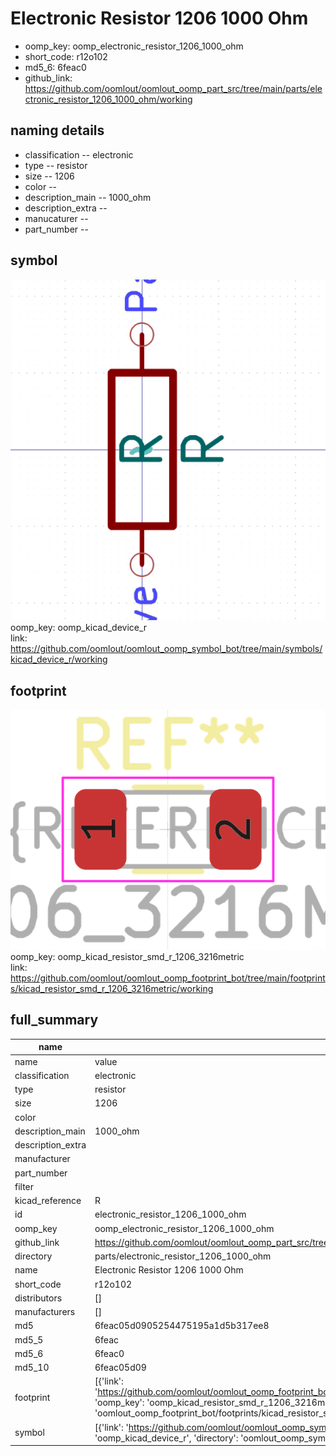 # Electronic Resistor 1206 1000 Ohm

  
* oomp_key: oomp_electronic_resistor_1206_1000_ohm 
* short_code: r12o102
* md5_6: 6feac0  
* github_link: https://github.com/oomlout/oomlout_oomp_part_src/tree/main/parts/electronic_resistor_1206_1000_ohm/working  
## naming details
* classification -- electronic
* type -- resistor
* size -- 1206
* color -- 
* description_main -- 1000_ohm
* description_extra -- 
* manucaturer -- 
* part_number -- 



## symbol

![](symbol/0/working/working_600.png)  
oomp_key: oomp_kicad_device_r  
link: https://github.com/oomlout/oomlout_oomp_symbol_bot/tree/main/symbols/kicad_device_r/working  

## footprint

![](footprint/0/working/working_600.png)  
oomp_key: oomp_kicad_resistor_smd_r_1206_3216metric  
link: https://github.com/oomlout/oomlout_oomp_footprint_bot/tree/main/footprints/kicad_resistor_smd_r_1206_3216metric/working  

## full_summary
| name | value | 
| --- | --- | 
| name | value | 
| classification | electronic | 
| type | resistor | 
| size | 1206 | 
| color |  | 
| description_main | 1000_ohm | 
| description_extra |  | 
| manufacturer |  | 
| part_number |  | 
| filter |  | 
| kicad_reference | R | 
| id | electronic_resistor_1206_1000_ohm | 
| oomp_key | oomp_electronic_resistor_1206_1000_ohm | 
| github_link | https://github.com/oomlout/oomlout_oomp_part_src/tree/main/parts/electronic_resistor_1206_1000_ohm/working | 
| directory | parts/electronic_resistor_1206_1000_ohm | 
| name | Electronic Resistor 1206 1000 Ohm | 
| short_code | r12o102 | 
| distributors | [] | 
| manufacturers | [] | 
| md5 | 6feac05d0905254475195a1d5b317ee8 | 
| md5_5 | 6feac | 
| md5_6 | 6feac0 | 
| md5_10 | 6feac05d09 | 
| footprint | [{'link': 'https://github.com/oomlout/oomlout_oomp_footprint_bot/tree/main/foootprntss/kicad_resistor_smd_r_1206_3216metric', 'oomp_key': 'oomp_kicad_resistor_smd_r_1206_3216metric', 'directory': 'oomlout_oomp_footprint_bot/footprints/kicad_resistor_smd_r_1206_3216metric//working/working.kicad_mod'}] | 
| symbol | [{'link': 'https://github.com/oomlout/oomlout_oomp_symbol_bot/tree/main/symbols/kicad_device_r', 'oomp_key': 'oomp_kicad_device_r', 'directory': 'oomlout_oomp_symbol_bot/symbols/kicad_device_r//working/working.kicad_sym'}] | 
